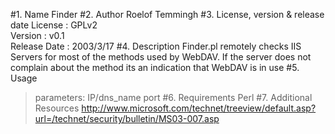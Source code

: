 #1. Name
Finder
#2. Author
Roelof Temmingh
#3. License, version & release date
License : GPLv2  
Version : v0.1  
Release Date : 2003/3/17
#4. Description
Finder.pl remotely checks IIS Servers for most of the methods used by WebDAV. If the server does not complain about the method its an indication that WebDAV is in use
#5. Usage
> parameters: IP/dns_name port
#6. Requirements
Perl
#7. Additional Resources 
http://www.microsoft.com/technet/treeview/default.asp?url=/technet/security/bulletin/MS03-007.asp

